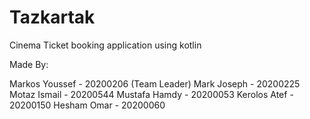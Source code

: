 # Tazkartak
 Cinema Ticket booking application using kotlin

Made By:

Markos Youssef - 20200206 (Team Leader)
Mark Joseph - 20200225
Motaz Ismail - 20200544
Mustafa Hamdy - 20200053
Kerolos Atef - 20200150
Hesham Omar - 20200060
